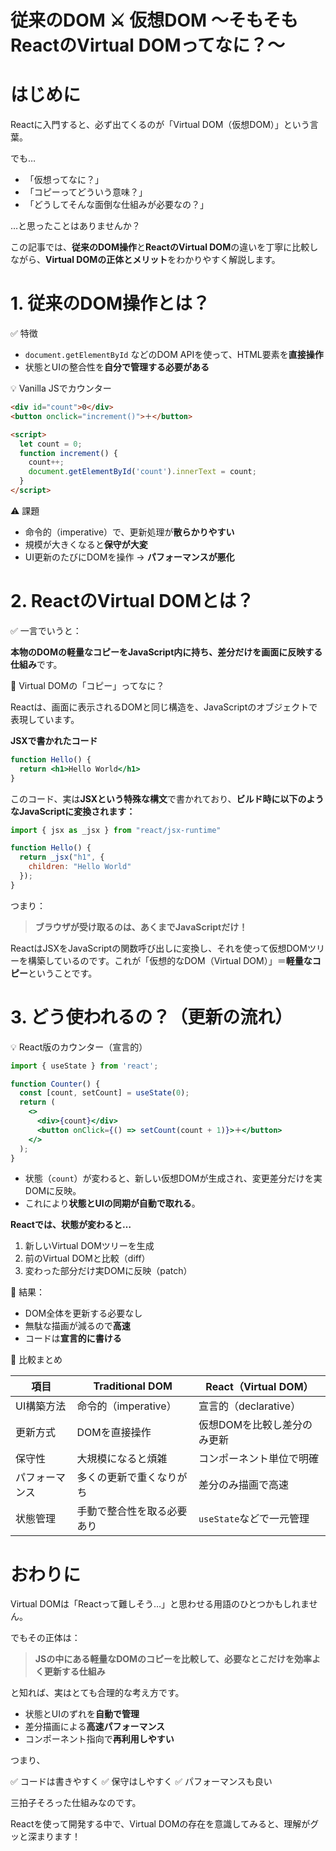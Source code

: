# 従来のDOM ⚔️ 仮想DOM 〜そもそもReactのVirtual DOMってなに？〜

#  はじめに

Reactに入門すると、必ず出てくるのが「Virtual DOM（仮想DOM）」という言葉。

でも…

* 「仮想ってなに？」
* 「コピーってどういう意味？」
* 「どうしてそんな面倒な仕組みが必要なの？」

…と思ったことはありませんか？

この記事では、**従来のDOM操作**と**ReactのVirtual DOM**の違いを丁寧に比較しながら、**Virtual DOMの正体とメリット**をわかりやすく解説します。

# 1. 従来のDOM操作とは？

✅ 特徴

* `document.getElementById` などのDOM APIを使って、HTML要素を**直接操作**
* 状態とUIの整合性を**自分で管理する必要がある**

💡 Vanilla JSでカウンター

```html
<div id="count">0</div>
<button onclick="increment()">＋</button>

<script>
  let count = 0;
  function increment() {
    count++;
    document.getElementById('count').innerText = count;
  }
</script>
```

⚠️ 課題

* 命令的（imperative）で、更新処理が**散らかりやすい**
* 規模が大きくなると**保守が大変**
* UI更新のたびにDOMを操作 → **パフォーマンスが悪化**

# 2. ReactのVirtual DOMとは？

✅ 一言でいうと：

**本物のDOMの軽量なコピーをJavaScript内に持ち、差分だけを画面に反映する仕組み**です。

🧠 Virtual DOMの「コピー」ってなに？

Reactは、画面に表示されるDOMと同じ構造を、JavaScriptのオブジェクトで表現しています。

**JSXで書かれたコード**

```jsx
function Hello() {
  return <h1>Hello World</h1>
}
```

このコード、実は**JSXという特殊な構文**で書かれており、**ビルド時に以下のようなJavaScriptに変換されます：**

```js
import { jsx as _jsx } from "react/jsx-runtime"

function Hello() {
  return _jsx("h1", {
    children: "Hello World"
  });
}
```

つまり：

> **ブラウザが受け取るのは、あくまでJavaScriptだけ！**

ReactはJSXをJavaScriptの関数呼び出しに変換し、それを使って仮想DOMツリーを構築しているのです。これが「仮想的なDOM（Virtual DOM）」＝**軽量なコピー**ということです。

# 3. どう使われるの？（更新の流れ）
💡 React版のカウンター（宣言的）

```jsx
import { useState } from 'react';

function Counter() {
  const [count, setCount] = useState(0);
  return (
    <>
      <div>{count}</div>
      <button onClick={() => setCount(count + 1)}>＋</button>
    </>
  );
}
```

* 状態（`count`）が変わると、新しい仮想DOMが生成され、変更差分だけを実DOMに反映。
* これにより**状態とUIの同期が自動で取れる**。

**Reactでは、状態が変わると…**

1. 新しいVirtual DOMツリーを生成
2. 前のVirtual DOMと比較（diff）
3. 変わった部分だけ実DOMに反映（patch）

🎯 結果：

* DOM全体を更新する必要なし
* 無駄な描画が減るので**高速**
* コードは**宣言的に書ける**

🧾 比較まとめ

| 項目      | Traditional DOM | React（Virtual DOM） |
| ------- | --------------- | ------------------ |
| UI構築方法  | 命令的（imperative） | 宣言的（declarative）   |
| 更新方式    | DOMを直接操作        | 仮想DOMを比較し差分のみ更新    |
| 保守性     | 大規模になると煩雑       | コンポーネント単位で明確       |
| パフォーマンス | 多くの更新で重くなりがち    | 差分のみ描画で高速          |
| 状態管理    | 手動で整合性を取る必要あり   | `useState`などで一元管理  |

# おわりに

Virtual DOMは「Reactって難しそう…」と思わせる用語のひとつかもしれません。

でもその正体は：

> **JSの中にある軽量なDOMのコピーを比較して、必要なとこだけを効率よく更新する仕組み**

と知れば、実はとても合理的な考え方です。

* 状態とUIのずれを**自動で管理**
* 差分描画による**高速パフォーマンス**
* コンポーネント指向で**再利用しやすい**

つまり、

✅ コードは書きやすく
✅ 保守はしやすく
✅ パフォーマンスも良い

三拍子そろった仕組みなのです。

Reactを使って開発する中で、Virtual DOMの存在を意識してみると、理解がグッと深まります！
